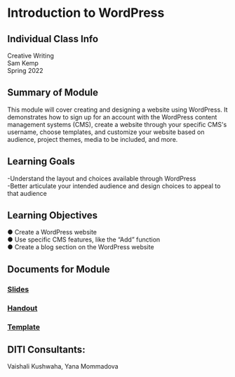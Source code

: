 # Introduction to WordPress


## Individual Class Info
Creative Writing
<br>
Sam Kemp
<br>
Spring 2022
<br>

## Summary of Module
This module will cover creating and designing a website using WordPress. It demonstrates how to sign up for an account with the WordPress content management systems (CMS), create a website through your specific CMS's username, choose templates, and customize your website based on audience, project themes, media to be included, and more. 

## Learning Goals
-Understand the layout and choices available through WordPress <br>
-Better articulate your intended audience and design choices to appeal to that audience

## Learning Objectives
●	Create a WordPress website <br>
●	Use specific CMS features, like the “Add” function <br>
●	Create a blog section on the WordPress website


## Documents for Module

### [Slides](https://github.com/NULabNortheastern/digitalassignmentshowcase/blob/master/website_building/creative_writing_spring2022_sam_kemp/Kemp_WordPress_Slides.pdf)
### [Handout](https://github.com/NULabNortheastern/digitalassignmentshowcase/blob/master/website_building/creative_writing_spring2022_sam_kemp/Handout_WordPress.pdf)
### [Template](https://github.com/NULabNortheastern/digitalassignmentshowcase/blob/master/website_building/creating_writing_spring2022_sam_kemp/Template_Kemp_WebsiteBuilding-Critical-Thinking-Activities.pdf)

## DITI Consultants:
Vaishali Kushwaha,
Yana Mommadova
